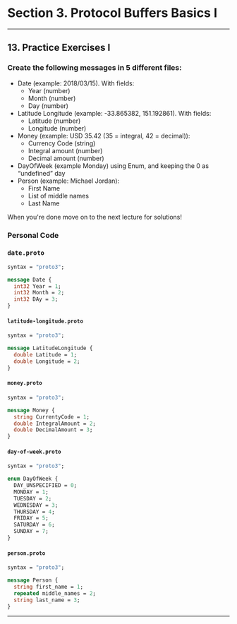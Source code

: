 # Section 3. Protocol Buffers Basics I

---

## 13. Practice Exercises I

### Create the following messages in 5 different files:

* Date (example: 2018/03/15). With fields:
  * Year (number)
  * Month (number)
  * Day (number)
* Latitude Longitude (example: -33.865382, 151.192861). With fields:
  * Latitude (number)
  * Longitude (number)
* Money (example: USD 35.42  (35 = integral, 42 = decimal)):
  * Currency Code (string)
  * Integral amount (number)
  * Decimal amount (number)
* DayOfWeek (example Monday) using Enum, and keeping the 0 as “undefined” day
* Person (example: Michael Jordan):
  * First Name
  * List of middle names
  * Last Name

When you're done move on to the next lecture for solutions!

### Personal Code

### `date.proto`

```proto
syntax = "proto3";

message Date {
  int32 Year = 1;
  int32 Month = 2;
  int32 DAy = 3;
}
```

#### `latitude-longitude.proto`

```proto
syntax = "proto3";

message LatitudeLongitude {
  double Latitude = 1;
  double Longitude = 2;
}
```

#### `money.proto`

```proto
syntax = "proto3";

message Money {
  string CurrentyCode = 1;
  double IntegralAmount = 2;
  double DecimalAmount = 3;
}
```

#### `day-of-week.proto`

```proto
syntax = "proto3";

enum DayOfWeek {
  DAY_UNSPECIFIED = 0;
  MONDAY = 1;
  TUESDAY = 2;
  WEDNESDAY = 3;
  THURSDAY = 4;
  FRIDAY = 5;
  SATURDAY = 6;
  SUNDAY = 7;
}
```

#### `person.proto`

```proto
syntax = "proto3";

message Person {
  string first_name = 1;
  repeated middle_names = 2;
  string last_name = 3;
}
```

---